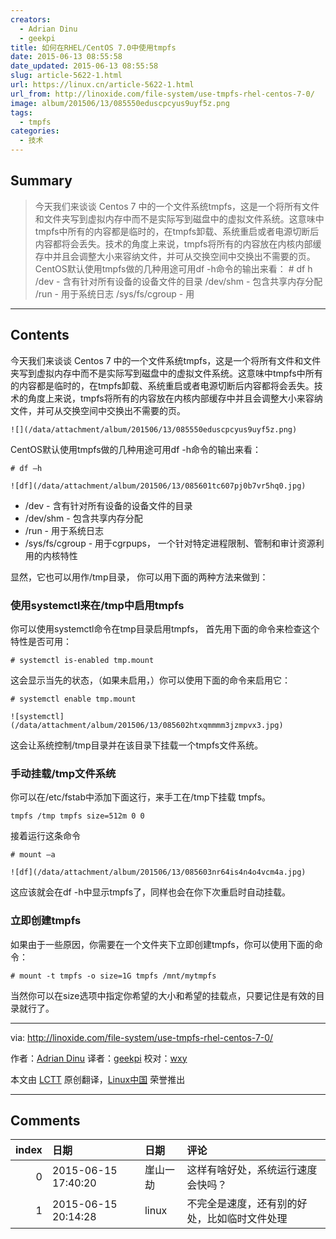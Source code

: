 ```yaml
---
creators:
  - Adrian Dinu
  - geekpi
title: 如何在RHEL/CentOS 7.0中使用tmpfs
date: 2015-06-13 08:55:58
date_updated: 2015-06-13 08:55:58
slug: article-5622-1.html
url: https://linux.cn/article-5622-1.html
url_from: http://linoxide.com/file-system/use-tmpfs-rhel-centos-7-0/
image: album/201506/13/085550eduscpcyus9uyf5z.png
tags:
  - tmpfs
categories:
  - 技术
---
```


## Summary

> 今天我们来谈谈 Centos 7 中的一个文件系统tmpfs，这是一个将所有文件和文件夹写到虚拟内存中而不是实际写到磁盘中的虚拟文件系统。这意味中tmpfs中所有的内容都是临时的，在tmpfs卸载、系统重启或者电源切断后内容都将会丢失。技术的角度上来说，tmpfs将所有的内容放在内核内部缓存中并且会调整大小来容纳文件，并可从交换空间中交换出不需要的页。  CentOS默认使用tmpfs做的几种用途可用df -h命令的输出来看： # df h    /dev - 含有针对所有设备的设备文件的目录 /dev/shm - 包含共享内存分配 /run - 用于系统日志 /sys/fs/cgroup - 用

***

<!-- more -->

## Contents

今天我们来谈谈 Centos 7 中的一个文件系统tmpfs，这是一个将所有文件和文件夹写到虚拟内存中而不是实际写到磁盘中的虚拟文件系统。这意味中tmpfs中所有的内容都是临时的，在tmpfs卸载、系统重启或者电源切断后内容都将会丢失。技术的角度上来说，tmpfs将所有的内容放在内核内部缓存中并且会调整大小来容纳文件，并可从交换空间中交换出不需要的页。

`![](/data/attachment/album/201506/13/085550eduscpcyus9uyf5z.png)`

CentOS默认使用tmpfs做的几种用途可用df -h命令的输出来看：

```shell
# df –h
```

`![df](/data/attachment/album/201506/13/085601tc607pj0b7vr5hq0.jpg)`

* /dev - 含有针对所有设备的设备文件的目录
* /dev/shm - 包含共享内存分配
* /run - 用于系统日志
* /sys/fs/cgroup - 用于cgrpups， 一个针对特定进程限制、管制和审计资源利用的内核特性

显然，它也可以用作/tmp目录， 你可以用下面的两种方法来做到：

### 使用systemctl来在/tmp中启用tmpfs

你可以使用systemctl命令在tmp目录启用tmpfs， 首先用下面的命令来检查这个特性是否可用：

```shell
# systemctl is-enabled tmp.mount
```

这会显示当先的状态，（如果未启用，）你可以使用下面的命令来启用它：

```shell
# systemctl enable tmp.mount
```

`![systemctl](/data/attachment/album/201506/13/085602htxqmmmm3jzmpvx3.jpg)`

这会让系统控制/tmp目录并在该目录下挂载一个tmpfs文件系统。

### 手动挂载/tmp文件系统

你可以在/etc/fstab中添加下面这行，来手工在/tmp下挂载 tmpfs。

```shell
tmpfs /tmp tmpfs size=512m 0 0
```

接着运行这条命令

```shell
# mount –a
```

`![df](/data/attachment/album/201506/13/085603nr64is4n4o4vcm4a.jpg)`

这应该就会在df -h中显示tmpfs了，同样也会在你下次重启时自动挂载。

### 立即创建tmpfs

如果由于一些原因，你需要在一个文件夹下立即创建tmpfs，你可以使用下面的命令：

```shell
# mount -t tmpfs -o size=1G tmpfs /mnt/mytmpfs
```

当然你可以在size选项中指定你希望的大小和希望的挂载点，只要记住是有效的目录就行了。

---

via: <http://linoxide.com/file-system/use-tmpfs-rhel-centos-7-0/>

作者：[Adrian Dinu](http://linoxide.com/author/adriand/) 译者：[geekpi](https://github.com/geekpi) 校对：[wxy](https://github.com/wxy)

本文由 [LCTT](https://github.com/LCTT/TranslateProject) 原创翻译，[Linux中国](https://linux.cn/) 荣誉推出

***

## Comments

|   index | 日期                | 日期     | 评论                                         |
|--------:|:--------------------|:---------|:---------------------------------------------|
|       0 | 2015-06-15 17:40:20 | 崖山一劫 | 这样有啥好处，系统运行速度会快吗？           |
|       1 | 2015-06-15 20:14:28 | linux    | 不完全是速度，还有别的好处，比如临时文件处理 |
